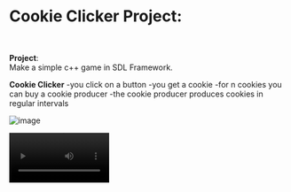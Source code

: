 <h1>Cookie Clicker Project:</h1> <br>

**Project**: <br>
Make a simple c++ game in SDL Framework. 

**Cookie Clicker**
-you click on a button
-you get a cookie
-for n cookies you can buy a cookie producer
-the cookie producer produces cookies in regular intervals

![image](https://user-images.githubusercontent.com/9976716/233194747-b37e4211-a4ee-4aba-922a-faf32f087309.png)

<video src='https://vimeo.com/819274543' width=180/>

